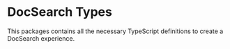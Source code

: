 # DocSearch Types

This packages contains all the necessary TypeScript definitions to create a DocSearch experience.
